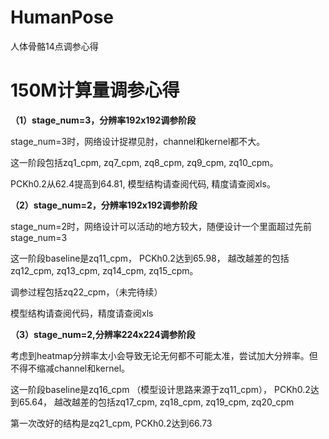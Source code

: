 # HumanPose
人体骨骼14点调参心得

# 150M计算量调参心得

**（1）stage_num=3，分辨率192x192调参阶段**

stage_num=3时，网络设计捉襟见肘，channel和kernel都不大。

这一阶段包括zq1_cpm, zq7_cpm, zq8_cpm, zq9_cpm, zq10_cpm。

PCKh0.2从62.4提高到64.81, 模型结构请查阅代码, 精度请查阅xls。

**（2）stage_num=2，分辨率192x192调参阶段**

stage_num=2时，网络设计可以活动的地方较大，随便设计一个里面超过先前stage_num=3

这一阶段baseline是zq11_cpm， PCKh0.2达到65.98， 越改越差的包括zq12_cpm, zq13_cpm, zq14_cpm, zq15_cpm。

调参过程包括zq22_cpm，（未完待续）

模型结构请查阅代码，精度请查阅xls

**（3）stage_num=2,分辨率224x224调参阶段**

考虑到heatmap分辨率太小会导致无论无何都不可能太准，尝试加大分辨率。但不得不缩减channel和kernel。

这一阶段baseline是zq16_cpm （模型设计思路来源于zq11_cpm）， PCKh0.2达到65.64， 越改越差的包括zq17_cpm, zq18_cpm, zq19_cpm, zq20_cpm

第一次改好的结构是zq21_cpm, PCKh0.2达到66.73

